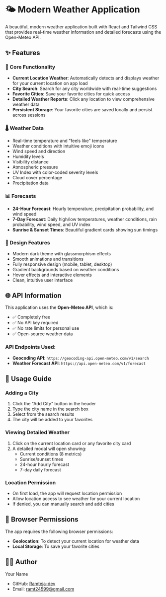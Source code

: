 # 🌤️ Modern Weather Application

A beautiful, modern weather application built with React and Tailwind CSS that provides real-time weather information and detailed forecasts using the Open-Meteo API.

## ✨ Features

### 🎯 Core Functionality
- **Current Location Weather**: Automatically detects and displays weather for your current location on app load
- **City Search**: Search for any city worldwide with real-time suggestions
- **Favorite Cities**: Save your favorite cities for quick access
- **Detailed Weather Reports**: Click any location to view comprehensive weather data
- **Persistent Storage**: Your favorite cities are saved locally and persist across sessions

### 🌡️ Weather Data
- Real-time temperature and "feels like" temperature
- Weather conditions with intuitive emoji icons
- Wind speed and direction
- Humidity levels
- Visibility distance
- Atmospheric pressure
- UV Index with color-coded severity levels
- Cloud cover percentage
- Precipitation data

### 📊 Forecasts
- **24-Hour Forecast**: Hourly temperature, precipitation probability, and wind speed
- **7-Day Forecast**: Daily high/low temperatures, weather conditions, rain probability, wind speed, and UV index
- **Sunrise & Sunset Times**: Beautiful gradient cards showing sun timings

### 🎨 Design Features
- Modern dark theme with glassmorphism effects
- Smooth animations and transitions
- Fully responsive design (mobile, tablet, desktop)
- Gradient backgrounds based on weather conditions
- Hover effects and interactive elements
- Clean, intuitive user interface


## 🌐 API Information

This application uses the **Open-Meteo API**, which is:
- ✅ Completely free
- ✅ No API key required
- ✅ No rate limits for personal use
- ✅ Open-source weather data

### API Endpoints Used:
- **Geocoding API**: `https://geocoding-api.open-meteo.com/v1/search`
- **Weather Forecast API**: `https://api.open-meteo.com/v1/forecast`

## 📱 Usage Guide

### Adding a City
1. Click the "Add City" button in the header
2. Type the city name in the search box
3. Select from the search results
4. The city will be added to your favorites

### Viewing Detailed Weather
1. Click on the current location card or any favorite city card
2. A detailed modal will open showing:
   - Current conditions (8 metrics)
   - Sunrise/sunset times
   - 24-hour hourly forecast
   - 7-day daily forecast

### Location Permission
- On first load, the app will request location permission
- Allow location access to see weather for your current location
- If denied, you can manually search and add cities

## 🔐 Browser Permissions

The app requires the following browser permissions:
- **Geolocation**: To detect your current location for weather data
- **Local Storage**: To save your favorite cities


## 👨‍💻 Author

Your Name
- GitHub: [Ramteja-dev](https://github.com/Ramteja-dev)
- Email: ramt24599@gmail.com